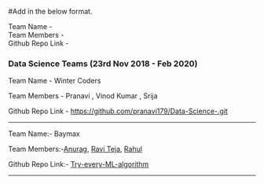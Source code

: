#Add in the below format.

Team Name - </br>
Team Members - </br>
Github Repo Link - </br>


### Data Science Teams (23rd Nov 2018 - Feb 2020)

Team Name - Winter Coders  

Team Members - Pranavi , Vinod Kumar , Srija 

Github Repo Link - https://github.com/pranavi179/Data-Science-.git

----------------------------------------------------------------------------------------------------------------------------------
Team Name:- Baymax</br>

Team Members:-[Anurag](https://github.com/AnuragAnalog), [Ravi Teja](https://github.com/ravitejacms), [Rahul](https://github.com/rahulbabloo)

Github Repo Link:- [Try-every-ML-algorithm](https://github.com/AnuragAnalog/Try-every-ML-algorithm/)

----------------------------------------------------------------------------------------------------------------------------------
